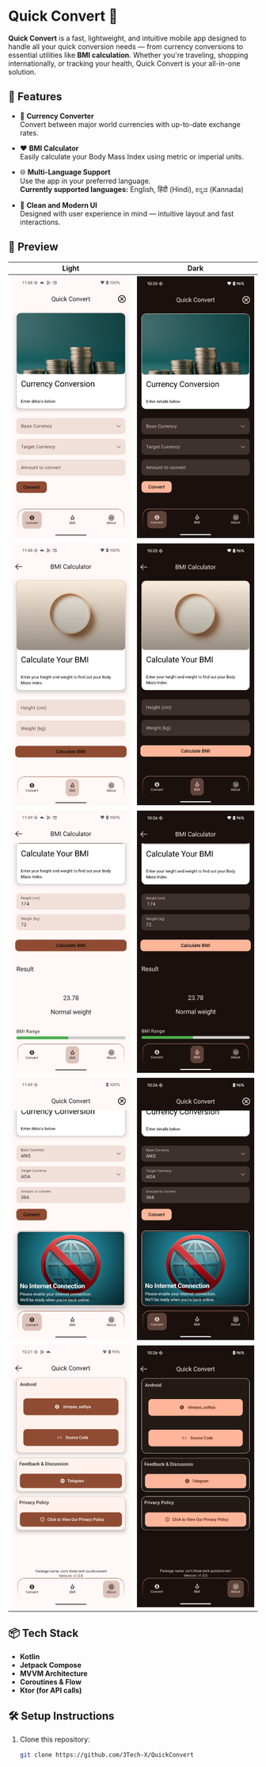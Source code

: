 # Quick Convert 🚀

**Quick Convert** is a fast, lightweight, and intuitive mobile app designed to handle all your quick conversion needs — from currency conversions to essential utilities like **BMI calculation**. Whether you're traveling, shopping internationally, or tracking your health, Quick Convert is your all-in-one solution.

## 🌟 Features

- 🔁 **Currency Converter**  
  Convert between major world currencies with up-to-date exchange rates.

- ❤️ **BMI Calculator**  
  Easily calculate your Body Mass Index using metric or imperial units.

- 🌐 **Multi-Language Support**  
  Use the app in your preferred language.  
  **Currently supported languages:** English, हिंदी (Hindi), ಕನ್ನಡ (Kannada)

- 🎯 **Clean and Modern UI**  
  Designed with user experience in mind — intuitive layout and fast interactions.

## 📱 Preview

| Light                             | Dark                                   |
|-----------------------------------|----------------------------------------|
| ![](assets/qc_home.png)           | ![](assets/qc_home_dark.png)           |
| ![](assets/bmi_without_input.png) | ![](assets/bmi_without_input_dark.png) |
| ![](assets/bmi_with_input.png)    | ![](assets/bmi_with_input_dark.png)    |
| ![](assets/qc_with_error.png)     | ![](assets/qc_with_error_dark.png)     |
| ![](assets/qc_about_screen.png)   | ![](assets/qc_about_screen_dark.png)   |


## 📦 Tech Stack

- **Kotlin**
- **Jetpack Compose**
- **MVVM Architecture**
- **Coroutines & Flow**
- **Ktor (for API calls)**

## 🛠 Setup Instructions

1. Clone this repository:
   ```bash
   git clone https://github.com/3Tech-X/QuickConvert
